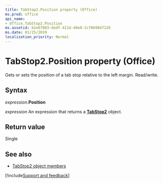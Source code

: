 ```yaml
---
title: TabStop2.Position property (Office)
ms.prod: office
api_name:
- Office.TabStop2.Position
ms.assetid: b1e67803-dedf-411d-40e0-2cf0b9047226
ms.date: 01/25/2019
localization_priority: Normal
---
```



# TabStop2.Position property (Office)

Gets or sets the position of a tab stop relative to the left margin. Read/write.


## Syntax

_expression_.**Position**

_expression_ An expression that returns a **[TabStop2](Office.TabStop2.md)** object.


## Return value

Single


## See also

- [TabStop2 object members](overview/Library-Reference/tabstop2-members-office.md)



[!include[Support and feedback](~/includes/feedback-boilerplate.md)]